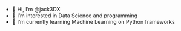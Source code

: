 - 👋 Hi, I’m @jack3DX
- 👀 I’m interested in Data Science and programming
- 🌱 I’m currently learning Machine Learning on Python frameworks

[instagram]: instagram.com/kollingj
[linkedin]: linkedin/in/jacksonkolling

<!---
jack3DX/jack3DX is a ✨ special ✨ repository because its `README.md` (this file) appears on your GitHub profile.
You can click the Preview link to take a look at your changes.
--->
